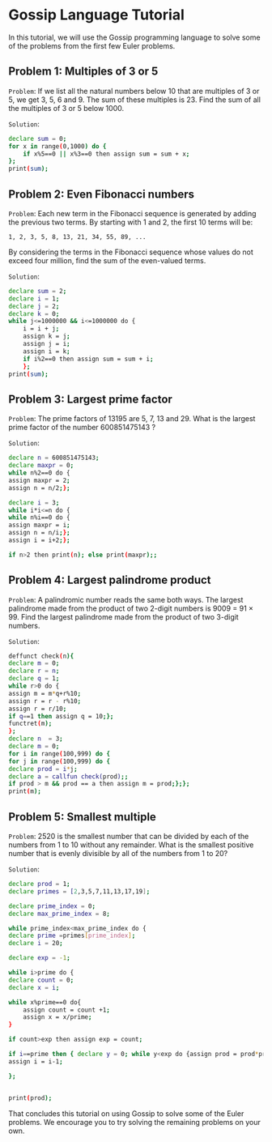 # Gossip Language Tutorial

In this tutorial, we will use the Gossip programming language to solve some of the problems from the first few Euler problems.

## Problem 1: Multiples of 3 or 5
`Problem`: If we list all the natural numbers below 10 that are multiples of 3 or 5, we get 3, 5, 6 and 9. The sum of these multiples is 23. Find the sum of all the multiples of 3 or 5 below 1000.

`Solution`:

```bash
declare sum = 0;
for x in range(0,1000) do {
    if x%5==0 || x%3==0 then assign sum = sum + x;
};
print(sum);
```

## Problem 2: Even Fibonacci numbers
`Problem`: Each new term in the Fibonacci sequence is generated by adding the previous two terms. By starting with 1 and 2, the first 10 terms will be:
```
1, 2, 3, 5, 8, 13, 21, 34, 55, 89, ...
```
By considering the terms in the Fibonacci sequence whose values do not exceed four million, find the sum of the even-valued terms.

`Solution`:

```bash
declare sum = 2; 
declare i = 1; 
declare j = 2; 
declare k = 0; 
while j<=1000000 && i<=1000000 do {
    i = i + j; 
    assign k = j; 
    assign j = i; 
    assign i = k; 
    if i%2==0 then assign sum = sum + i; 
    }; 
print(sum);
```
## Problem 3: Largest prime factor
`Problem`: The prime factors of 13195 are 5, 7, 13 and 29. What is the largest prime factor of the number 600851475143 ?

`Solution`:
```bash
declare n = 600851475143;
declare maxpr = 0;
while n%2==0 do {
assign maxpr = 2;
assign n = n/2;};

declare i = 3;
while i*i<=n do {
while n%i==0 do {
assign maxpr = i;
assign n = n/i;};
assign i = i+2;};

if n>2 then print(n); else print(maxpr);;
```
## Problem 4: Largest palindrome product
`Problem`: A palindromic number reads the same both ways. The largest palindrome made from the product of two 2-digit numbers is 9009 = 91 × 99. Find the largest palindrome made from the product of two 3-digit numbers.

`Solution`:

```bash
deffunct check(n){
declare m = 0; 
declare r = n;
declare q = 1; 
while r>0 do {
assign m = m*q+r%10; 
assign r = r - r%10; 
assign r = r/10; 
if q==1 then assign q = 10;}; 
functret(m);
};
declare n  = 3; 
declare m = 0; 
for i in range(100,999) do { 
for j in range(100,999) do {
declare prod = i*j;
declare a = callfun check(prod);;
if prod > m && prod == a then assign m = prod;};};
print(m); 
```
## Problem 5: Smallest multiple
`Problem`: 2520 is the smallest number that can be divided by each of the numbers from 1 to 10 without any remainder. What is the smallest positive number that is evenly divisible by all of the numbers from 1 to 20?

`Solution`:

```bash
declare prod = 1;
declare primes = [2,3,5,7,11,13,17,19];

declare prime_index = 0;
declare max_prime_index = 8;

while prime_index<max_prime_index do {
declare prime =primes[prime_index];
declare i = 20;

declare exp = -1;

while i>prime do {
declare count = 0;
declare x = i;

while x%prime==0 do{
    assign count = count +1;
    assign x = x/prime;
}

if count>exp then assign exp = count;

if i==prime then { declare y = 0; while y<exp do {assign prod = prod*prime; assign y = y+1;}}
assign i = i-1;

};


print(prod);
```
That concludes this tutorial on using Gossip to solve some of the Euler problems. We encourage you to try solving the remaining problems on your own.